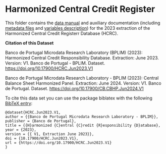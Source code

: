# Harmonized Central Credit Register

 This folder contains the [data manual](https://github.com/BPLIM/Manuals/blob/master/Data/HCRC/JUL23/manual_HCRC_Jul2023.pdf) and auxiliary documentation (including [metadata files](https://github.com/BPLIM/Manuals/blob/master/Data/HCRC/JUL23/aux_files/metafiles) and [variables description](https://github.com/BPLIM/Manuals/blob/master/Data/HCRC/JUL23/aux_files/variables_description)) for the 2023 extraction of the Harmonized Central Credit Registerr Database (HCRC).


**Citation of this Dataset**

Banco de Portugal Microdata Research Laboratory (BPLIM) (2023): Harmonized Central Credit Responsibility Database. Extraction: June 2023. Version: V1. Banco de Portugal - BPLIM. Dataset. https://doi.org/10.17900/HCRC.Jun2023.V1



Banco de Portugal Microdata Research Laboratory - BPLIM (2023): Central Balance Sheet Harmonized Panel. Extraction: June 2024. Version: V1. Banco de Portugal. Dataset. https://doi.org/10.17900/CB.CBHP.Jun2024.V1



To cite this data set you can use the package biblatex with the following [BibTeX entry](https://github.com/BPLIM/Manuals/tree/master/Data/CBHP/JUN24/aux_files/bibtex/CBHP.bib):

```
@dataset{HCRC.Jun2023.V1,
author = {{Banco de Portugal Microdata Research Laboratory - BPLIM}},
publisher = {Banco de Portugal},
title = {{H}armonized {C}entral {C}redit {R}esponsibility {D}atabase},
year = {2023},
version = {{ V1, Extraction June 2023}},
doi = {10.17900/HCRC.Jun2023.V1},
url = {https://doi.org/10.17900/HCRC.Jun2023.V1}
}
```